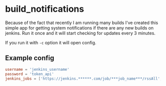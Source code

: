 # build_notifications

Because of the fact that recently I am running many builds I've created this simple app for getting system notifications if there are any new builds on jenkins. Run it once and it will start checking for updates every 3 minutes.

If you run it with `-c` option it will open config.

## Example config

```toml
username = 'jenkins_username'
password = 'token_api'
jenkins_jobs = ['https://jenkins.******.com/job/***job_name***/rssAll','https://jenkins.******.com/job/***other_job_name***/rssAll']
```
